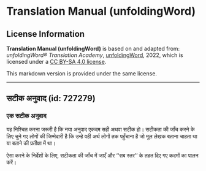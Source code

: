 # Translation Manual (unfoldingWord)

## License Information

**Translation Manual (unfoldingWord)** is based on and adapted from: _unfoldingWord® Translation Academy_, [unfoldingWord](https://unfoldingword.org/utw), 2022, which is licensed under a [CC BY-SA 4.0 license](https://creativecommons.org/licenses/by-sa/4.0/legalcode.en).

This markdown version is provided under the same license.



--------------------------------

## सटीक अनुवाद (id: 727279)

### एक सटीक अनुवाद

यह निश्चित करना जरूरी है कि नया अनुवाद एकदम सही अथवा सटीक हो। सटीकता की जाँच करने के लिए चुने गए लोगों की जिम्मेदारी है कि उन्हे वही अर्थ लोगों तक पहुँचाना है जो मूल लेखक बताना चाहता था या बताने की प्रतीक्षा में था।

ऐसा करने के निर्देशों के लिए, सटीकता की जाँच में जाएँ और ‘‘सब स्तर’’ के तहत दिए गए कदमों का पालन करें।


